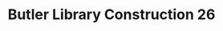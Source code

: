 ---
pid: '17'
_date: 1-Jun-33
derivativo_link: https://derivativo-1.library.columbia.edu/iiif/2/ldpd:340992/
dlc_link: https://dlc.library.columbia.edu/catalog/cul:tqjq2bvqnr
format: photographs
iiif_json: https://derivativo-1.library.columbia.edu/iiif/2/ldpd:340992/info.json
_name: Beals, A. Tennyson
native_jpg: https://derivativo-1.library.columbia.edu/iiif/2/ldpd:340992/full/!768,768/0/native.jpg
shelf_location: Box no. Box 162, Folder no. Folder 12 (Buildings & Grounds - Morningside
  - Butler Library, Construction 1933-1934), Historical Photograph Collection
subjects: Academic libraries; New York (N.Y.); Butler Library
summary: Butler Library construction, 1 June 1933.
title: Butler Library Construction 26
permalink: /photos/17/
layout: photo-page
---
